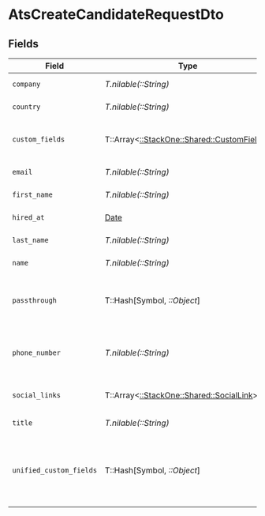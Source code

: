 # AtsCreateCandidateRequestDto


## Fields

| Field                                                                                        | Type                                                                                         | Required                                                                                     | Description                                                                                  | Example                                                                                      |
| -------------------------------------------------------------------------------------------- | -------------------------------------------------------------------------------------------- | -------------------------------------------------------------------------------------------- | -------------------------------------------------------------------------------------------- | -------------------------------------------------------------------------------------------- |
| `company`                                                                                    | *T.nilable(::String)*                                                                        | :heavy_minus_sign:                                                                           | Candidate company                                                                            | Company Inc.                                                                                 |
| `country`                                                                                    | *T.nilable(::String)*                                                                        | :heavy_minus_sign:                                                                           | Candidate country                                                                            | United States                                                                                |
| `custom_fields`                                                                              | T::Array<[::StackOne::Shared::CustomFields](../../models/shared/customfields.md)>            | :heavy_minus_sign:                                                                           | The candidate custom fields                                                                  |                                                                                              |
| `email`                                                                                      | *T.nilable(::String)*                                                                        | :heavy_minus_sign:                                                                           | Candidate email                                                                              | sestier.romain123@gmail.com                                                                  |
| `first_name`                                                                                 | *T.nilable(::String)*                                                                        | :heavy_minus_sign:                                                                           | Candidate first name                                                                         | Romain                                                                                       |
| `hired_at`                                                                                   | [Date](https://ruby-doc.org/stdlib-2.6.1/libdoc/date/rdoc/Date.html)                         | :heavy_minus_sign:                                                                           | Candidate hired date                                                                         | 2021-01-01T01:01:01.000Z                                                                     |
| `last_name`                                                                                  | *T.nilable(::String)*                                                                        | :heavy_minus_sign:                                                                           | Candidate last name                                                                          | Sestier                                                                                      |
| `name`                                                                                       | *T.nilable(::String)*                                                                        | :heavy_minus_sign:                                                                           | Candidate name                                                                               | Romain Sestier                                                                               |
| `passthrough`                                                                                | T::Hash[Symbol, *::Object*]                                                                  | :heavy_minus_sign:                                                                           | Value to pass through to the provider                                                        | {<br/>"other_known_names": "John Doe"<br/>}                                                  |
| `phone_number`                                                                               | *T.nilable(::String)*                                                                        | :heavy_minus_sign:                                                                           | The candidate personal phone number                                                          | +1234567890                                                                                  |
| `social_links`                                                                               | T::Array<[::StackOne::Shared::SocialLink](../../models/shared/sociallink.md)>                | :heavy_minus_sign:                                                                           | List of candidate social links                                                               |                                                                                              |
| `title`                                                                                      | *T.nilable(::String)*                                                                        | :heavy_minus_sign:                                                                           | Candidate title                                                                              | Software Engineer                                                                            |
| `unified_custom_fields`                                                                      | T::Hash[Symbol, *::Object*]                                                                  | :heavy_minus_sign:                                                                           | Custom Unified Fields configured in your StackOne project                                    | {<br/>"my_project_custom_field_1": "REF-1236",<br/>"my_project_custom_field_2": "some other value"<br/>} |